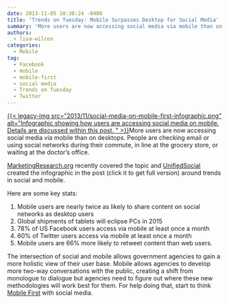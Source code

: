 ```yaml
---
date: 2013-11-05 10:30:24 -0400
title: 'Trends on Tuesday: Mobile Surpasses Desktop for Social Media'
summary: 'More users are now accessing social media via mobile than on desktops.   People are checking email or using social networks during their commute, in line at the grocery store, or waiting at the doctor&#8217;s'
authors:
  - lisa-wilcox
categories:
  - Mobile
tag:
  - Facebook
  - mobile
  - mobile-first
  - social media
  - Trends on Tuesday
  - Twitter
---
```


[{{< legacy-img src="2013/11/social-media-on-mobile-first-infographic.png" alt="Infographic showing how users are accessing social media on mobile. Details are discussed within this post. " >}}](http://www.unifiedsocial.com/mobile-social-marketing/)More users are now accessing social media via mobile than on desktops.  People are checking email or using social networks during their commute, in line at the grocery store, or waiting at the doctor&#8217;s office.

[MarketingResearch.org](http://www.marketingresearch.org/alert-magazine-third-quarter-2013-social-media-and-mobile-–-the-elephants-in-market-research’s-room) recently covered the topic and [UnifiedSocial](http://www.unifiedsocial.com/mobile-social-marketing/) created the infographic in the post (click it to get full version) around trends in social and mobile.

Here are some key stats:

  1. Mobile users are nearly twice as likely to share content on social networks as desktop users
  2. Global shipments of tablets will eclipse PCs in 2015
  3. 78% of US Facebook users access via mobile at least once a month
  4. 60% of Twitter users access via mobile at least once a month
  5. Mobile users are 66% more likely to retweet content than web users.

The intersection of social and mobile allows government agencies to gain a more holistic view of their user base.  Mobile allows agencies to develop more two-way conversations with the public, creating a shift from monologue to dialogue but agencies need to figure out where these new methodologies will work best for them.  For help doing that, start to think [Mobile First](https://digitalgov.sites.usa.gov/2013/09/30/mobile-first/ "Mobile First") with social media.